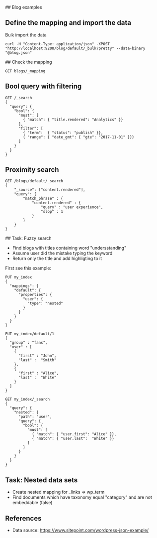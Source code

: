 
## Blog examples

## Define the mapping and import the data

Bulk import the data
```
curl -H "Content-Type: application/json" -XPOST "http://localhost:9200/blog/default/_bulk?pretty" --data-binary "@blog.json"
```

## Check the mapping
```
GET blogs/_mapping
```

## Bool query with filtering
```
GET /_search
{
  "query": { 
    "bool": { 
      "must": [
        { "match": { "title.rendered": "Analytics" }} 
      ],
      "filter": [ 
        { "term":  { "status": "publish" }}, 
        { "range": { "date_gmt": { "gte": "2017-11-01" }}} 
      ]
    }
  }
}
```

## Proximity search

```
GET /blogs/default/_search
{
    "_source": ["content.rendered"],
    "query": {
        "match_phrase" : {
            "content.rendered" : {
                "query" : "user experience",
                "slop" : 1
            }
        }
    }
}
```

## Task: Fuzzy search

* Find blogs with titles containing word "undersstanding"
* Assume user did the mistake typing the keyword
* Return only the title and add highligting to it

First see this example:
```
PUT my_index
{
  "mappings": {
    "default": {
      "properties": {
        "user": {
          "type": "nested" 
        }
      }
    }
  }
}

PUT my_index/default/1
{
  "group" : "fans",
  "user" : [
    {
      "first" : "John",
      "last" :  "Smith"
    },
    {
      "first" : "Alice",
      "last" :  "White"
    }
  ]
}

GET my_index/_search
{
  "query": {
    "nested": {
      "path": "user",
      "query": {
        "bool": {
          "must": [
            { "match": { "user.first": "Alice" }},
            { "match": { "user.last":  "White" }} 
          ]
        }
      }
    }
  }
}
```

## Task: Nested data sets

* Create nested mapping for _links => wp_term
* Find documents which have taxonomy equal "category" and are not embeddable (false)


## References

* Data source: https://www.sitepoint.com/wordpress-json-example/
